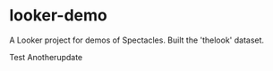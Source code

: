 # looker-demo

A Looker project for demos of Spectacles. Built the 'thelook' dataset.

Test
Anotherupdate
